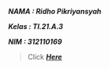 **_<p>NAMA : Ridho Pikriyansyah</p>_**
**_<p>Kelas : TI.21.A.3</p>_**
**_<p>NIM : 312110169</p>_**

> Click **_[Here](https://roxyzc.github.io/tabel-absen/)_**

